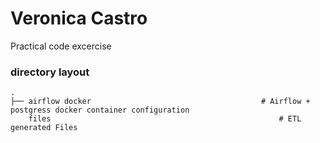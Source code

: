 # Veronica Castro 

Practical code excercise

### directory layout

    .
    ├── airflow docker                  		            # Airflow + postgress docker container configuration
        files                                                   # ETL generated Files
    		
